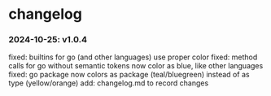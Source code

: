 # changelog

### 2024-10-25: v1.0.4

fixed: builtins for go (and other languages) use proper color
fixed: method calls for go without semantic tokens now color as blue, like other languages
fixed: go package now colors as package (teal/bluegreen) instead of as type (yellow/orange)
add: changelog.md to record changes

